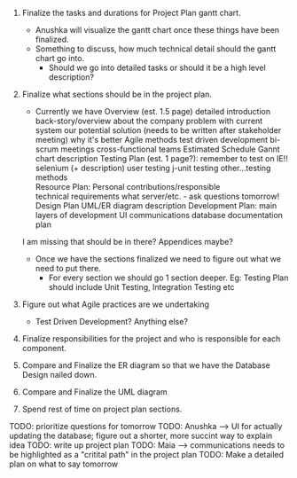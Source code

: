 1. Finalize the tasks and durations for Project Plan gantt chart.
    * Anushka will visualize the gantt chart once these things have been finalized.
    * Something to discuss, how much technical detail should the gantt chart go into.
        * Should we go into detailed tasks or should it be a high level description?
2. Finalize what sections should be in the project plan.
    * Currently we have 
            Overview (est. 1.5 page) 
                detailed introduction
                     back-story/overview about the company 
                     problem with current system
                     our potential solution (needs to be written after stakeholder meeting) 
                     why it's better
                Agile methods 
                     test driven development 
                     bi-scrum meetings
                     cross-functional teams 
            Estimated Schedule
                Gannt chart 
                description
            Testing Plan (est. 1 page?):
                remember to test on IE!!
                selenium (+ description)
                user testing 
                j-unit testing
                other...testing methods  
            Resource Plan: 
               Personal contributions/responsible  
               technical requirements 
                    what server/etc. - ask questions tomorrow!
            Design Plan 
               UML/ER diagram description 
            Development Plan:
               main layers of development 
                  UI 
                  communications 
                  database 
               documentation plan
            
   
    I am missing that should be in there? Appendices maybe?
    * Once we have the sections finalized we need to figure out what we need to put there.
        * For every section we should go 1 section deeper. Eg: Testing Plan should include Unit Testing, Integration Testing etc
3. Figure out what Agile practices are we undertaking
    * Test Driven Development? Anything else?
4. Finalize responsibilities for the project and who is responsible for each component.
5. Compare and Finalize the ER diagram so that we have the Database Design nailed down.
6. Compare and Finalize the UML diagram
7. Spend rest of time on project plan sections.


TODO: prioritize questions for tomorrow 
TODO: Anushka --> UI for actually updating the database; figure out a shorter, more succint way to explain idea 
TODO: write up project plan
TODO: Maia --> communications needs to be highlighted as a "critital path" in the project plan
TODO: Make a detailed plan on what to say tomorrow

